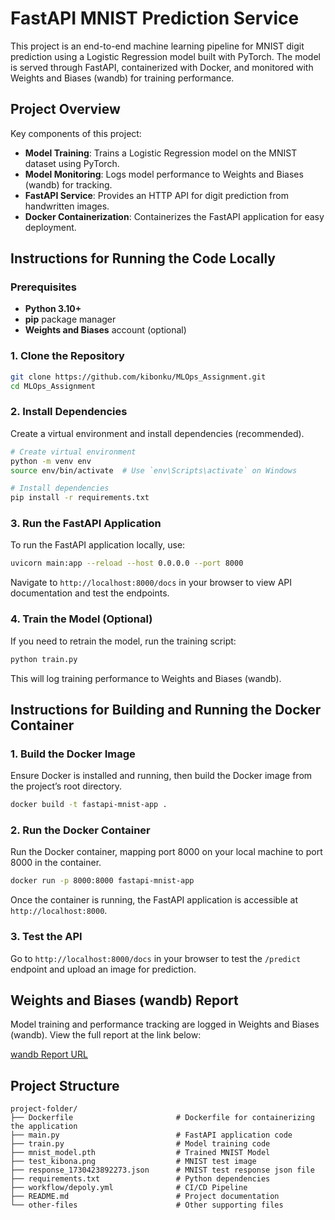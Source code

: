 
# FastAPI MNIST Prediction Service

This project is an end-to-end machine learning pipeline for MNIST digit prediction using a Logistic Regression model built with PyTorch. The model is served through FastAPI, containerized with Docker, and monitored with Weights and Biases (wandb) for training performance.

## Project Overview

Key components of this project:
- **Model Training**: Trains a Logistic Regression model on the MNIST dataset using PyTorch.
- **Model Monitoring**: Logs model performance to Weights and Biases (wandb) for tracking.
- **FastAPI Service**: Provides an HTTP API for digit prediction from handwritten images.
- **Docker Containerization**: Containerizes the FastAPI application for easy deployment.

## Instructions for Running the Code Locally

### Prerequisites

- **Python 3.10+**
- **pip** package manager
- **Weights and Biases** account (optional)

### 1. Clone the Repository

```bash
git clone https://github.com/kibonku/MLOps_Assignment.git
cd MLOps_Assignment
```

### 2. Install Dependencies

Create a virtual environment and install dependencies (recommended).

```bash
# Create virtual environment
python -m venv env
source env/bin/activate  # Use `env\Scripts\activate` on Windows

# Install dependencies
pip install -r requirements.txt
```

### 3. Run the FastAPI Application

To run the FastAPI application locally, use:

```bash
uvicorn main:app --reload --host 0.0.0.0 --port 8000
```

Navigate to `http://localhost:8000/docs` in your browser to view API documentation and test the endpoints.

### 4. Train the Model (Optional)

If you need to retrain the model, run the training script:

```bash
python train.py
```

This will log training performance to Weights and Biases (wandb).

## Instructions for Building and Running the Docker Container

### 1. Build the Docker Image

Ensure Docker is installed and running, then build the Docker image from the project’s root directory.

```bash
docker build -t fastapi-mnist-app .
```

### 2. Run the Docker Container

Run the Docker container, mapping port 8000 on your local machine to port 8000 in the container.

```bash
docker run -p 8000:8000 fastapi-mnist-app
```

Once the container is running, the FastAPI application is accessible at `http://localhost:8000`.

### 3. Test the API

Go to `http://localhost:8000/docs` in your browser to test the `/predict` endpoint and upload an image for prediction.

## Weights and Biases (wandb) Report

Model training and performance tracking are logged in Weights and Biases (wandb). View the full report at the link below:

[wandb Report URL](https://api.wandb.ai/links/kibona9-iowa-state-university/fs1gc4t7)  <!-- Replace with the actual wandb report URL -->

## Project Structure

```
project-folder/
├── Dockerfile                       # Dockerfile for containerizing the application
├── main.py                          # FastAPI application code
├── train.py                         # Model training code
├── mnist_model.pth                  # Trained MNIST Model
├── test_kibona.png                  # MNIST test image
├── response_1730423892273.json      # MNIST test response json file
├── requirements.txt                 # Python dependencies
├── workflow/depoly.yml              # CI/CD Pipeline
├── README.md                        # Project documentation
└── other-files                      # Other supporting files
```
